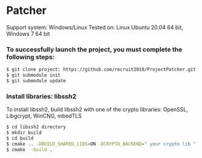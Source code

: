 # Patcher
Support system: Windows/Linux
Tested on: Linux Ubuntu 20.04 64 bit, Windows 7 64 bit

### To successfully launch the project, you must complete the following steps:
```sh
$ git clone project: https://github.com/recruit2018/ProjectPatcher.git
$ git submodule init 
$ git submodule update
```
### Install libraries: libssh2

To install libssh2, build libssh2 with one of the crypto libraries: OpenSSL, Libgcrypt, WinCNG, mbedTLS

```sh
$ cd libssh2 directory
$ mkdir build
$ cd build
$ cmake .. -DBUILD_SHARED_LIBS=ON -DCRYPTO_BACKEND=" your crypto lib "
$ cmake --build .
```


